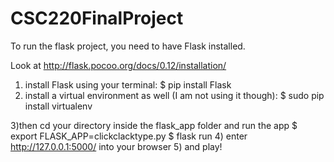 # CSC220FinalProject

To run the flask project, you need to have Flask installed.

Look at http://flask.pocoo.org/docs/0.12/installation/
1) install Flask using your terminal:
  $ pip install Flask
2) install a virtual environment as well (I am not using it though):
  $ sudo pip install virtualenv

3)then cd your directory inside the flask_app folder and run the app
  $ export FLASK_APP=clickclacktype.py
  $ flask run
4) enter http://127.0.0.1:5000/ into your browser
5) and play!
